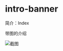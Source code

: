 # intro-banner

简介：Index

带图的介绍

![截图](https://unpkg.com/@icedesign/intro-banner-block/screenshot.png)
